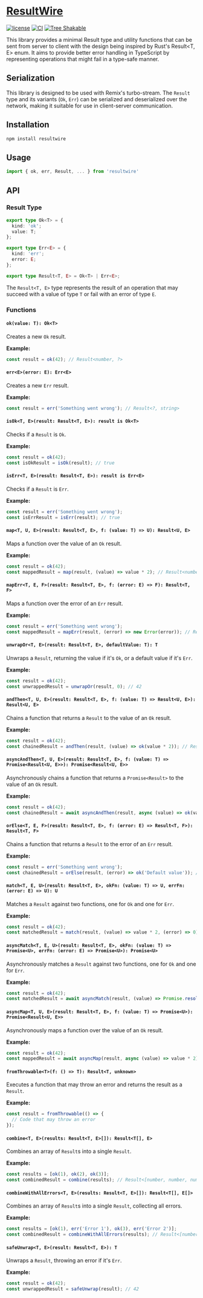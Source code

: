 # [ResultWire](https://github.com/nick-potts/ResultWire)
[![license](https://img.shields.io/badge/license-MIT-blue.svg)](https://github.com/nick-potts/ResultWire/blob/master/LICENSE)
[![CI](https://github.com/nick-potts/ResultWire/actions/workflows/ci.yml/badge.svg?branch=main)](https://github.com/nick-potts/ResultWire/actions/workflows/ci.yml)
[![Tree Shakable](https://deno.bundlejs.com/badge?q=resultwire@1.4.0&treeshake=[*])](https://bundlejs.com/?q=resultwire&treeshake=[*])

This library provides a minimal Result type and utility functions that can be sent from server to client with the design being inspired by Rust's Result<T, E> enum. It aims to provide better error handling in TypeScript by representing operations that might fail in a type-safe manner.

## Serialization

This library is designed to be used with Remix's turbo-stream. The ```Result``` type and its variants (```Ok```, ```Err```) can be serialized and deserialized over the network, making it suitable for use in client-server communication.

## Installation

```bash
npm install resultwire
```

## Usage

```typescript
import { ok, err, Result, ... } from 'resultwire'
```

## API

### Result Type

```typescript
export type Ok<T> = {
  kind: 'ok';
  value: T;
};

export type Err<E> = {
  kind: 'err';
  error: E;
};

export type Result<T, E> = Ok<T> | Err<E>;
```

The ```Result<T, E>``` type represents the result of an operation that may succeed with a value of type ```T``` or fail with an error of type ```E```.

### Functions

#### ```ok(value: T): Ok<T>```

Creates a new ```Ok``` result.

**Example:**

```typescript
const result = ok(42); // Result<number, ?>
```

#### ```err<E>(error: E): Err<E>```

Creates a new ```Err``` result.

**Example:**

```typescript
const result = err('Something went wrong'); // Result<?, string>
```

#### ```isOk<T, E>(result: Result<T, E>): result is Ok<T>```

Checks if a ```Result``` is ```Ok```.

**Example:**

```typescript
const result = ok(42);
const isOkResult = isOk(result); // true
```

#### ```isErr<T, E>(result: Result<T, E>): result is Err<E>```

Checks if a ```Result``` is ```Err```.

**Example:**

```typescript
const result = err('Something went wrong');
const isErrResult = isErr(result); // true
```

#### ```map<T, U, E>(result: Result<T, E>, f: (value: T) => U): Result<U, E>```

Maps a function over the value of an ```Ok``` result.

**Example:**

```typescript
const result = ok(42);
const mappedResult = map(result, (value) => value * 2); // Result<number, unknown>
```

#### ```mapErr<T, E, F>(result: Result<T, E>, f: (error: E) => F): Result<T, F>```

Maps a function over the error of an ```Err``` result.

**Example:**

```typescript
const result = err('Something went wrong');
const mappedResult = mapErr(result, (error) => new Error(error)); // Result<unknown, Error>
```

#### ```unwrapOr<T, E>(result: Result<T, E>, defaultValue: T): T```

Unwraps a ```Result```, returning the value if it's ```Ok```, or a default value if it's ```Err```.

**Example:**

```typescript
const result = ok(42);
const unwrappedResult = unwrapOr(result, 0); // 42
```

#### ```andThen<T, U, E>(result: Result<T, E>, f: (value: T) => Result<U, E>): Result<U, E>```

Chains a function that returns a ```Result``` to the value of an ```Ok``` result.

**Example:**

```typescript
const result = ok(42);
const chainedResult = andThen(result, (value) => ok(value * 2)); // Result<number, unknown>
```

#### ```asyncAndThen<T, U, E>(result: Result<T, E>, f: (value: T) => Promise<Result<U, E>>): Promise<Result<U, E>>```

Asynchronously chains a function that returns a ```Promise<Result>``` to the value of an ```Ok``` result.

**Example:**

```typescript
const result = ok(42);
const chainedResult = await asyncAndThen(result, async (value) => ok(value * 2)); // Result<number, unknown>
```

#### ```orElse<T, E, F>(result: Result<T, E>, f: (error: E) => Result<T, F>): Result<T, F>```

Chains a function that returns a ```Result``` to the error of an ```Err``` result.

**Example:**

```typescript
const result = err('Something went wrong');
const chainedResult = orElse(result, (error) => ok('Default value')); // Result<string, unknown>
```

#### ```match<T, E, U>(result: Result<T, E>, okFn: (value: T) => U, errFn: (error: E) => U): U```

Matches a ```Result``` against two functions, one for ```Ok``` and one for ```Err```.

**Example:**

```typescript
const result = ok(42);
const matchedResult = match(result, (value) => value * 2, (error) => 0); // 84
```

#### ```asyncMatch<T, E, U>(result: Result<T, E>, okFn: (value: T) => Promise<U>, errFn: (error: E) => Promise<U>): Promise<U>```

Asynchronously matches a ```Result``` against two functions, one for ```Ok``` and one for ```Err```.

**Example:**

```typescript
const result = ok(42);
const matchedResult = await asyncMatch(result, (value) => Promise.resolve(value * 2), (error) => Promise.resolve(0)); // 84
```

#### ```asyncMap<T, U, E>(result: Result<T, E>, f: (value: T) => Promise<U>): Promise<Result<U, E>>```

Asynchronously maps a function over the value of an ```Ok``` result.

**Example:**

```typescript
const result = ok(42);
const mappedResult = await asyncMap(result, async (value) => value * 2); // Result<number, unknown>
```

#### ```fromThrowable<T>(f: () => T): Result<T, unknown>```

Executes a function that may throw an error and returns the result as a ```Result```.

**Example:**

```typescript
const result = fromThrowable(() => {
  // Code that may throw an error
});
```

#### ```combine<T, E>(results: Result<T, E>[]): Result<T[], E>```

Combines an array of ```Result```s into a single ```Result```.

**Example:**

```typescript
const results = [ok(1), ok(2), ok(3)];
const combinedResult = combine(results); // Result<[number, number, number], unknown>
```

#### ```combineWithAllErrors<T, E>(results: Result<T, E>[]): Result<T[], E[]>```

Combines an array of ```Result```s into a single ```Result```, collecting all errors.

**Example:**

```typescript
const results = [ok(1), err('Error 1'), ok(3), err('Error 2')];
const combinedResult = combineWithAllErrors(results); // Result<[number, number], string[]>
```

#### ```safeUnwrap<T, E>(result: Result<T, E>): T```

Unwraps a ```Result```, throwing an error if it's ```Err```.

**Example:**

```typescript
const result = ok(42);
const unwrappedResult = safeUnwrap(result); // 42
```





